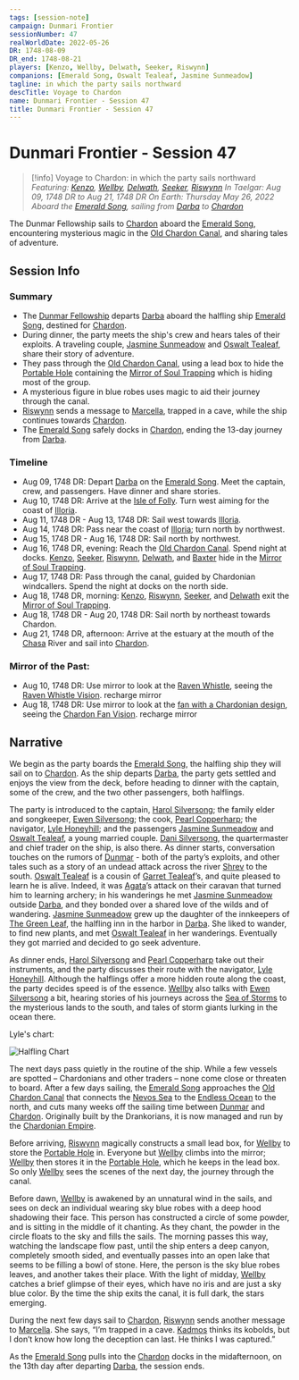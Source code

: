 ```yaml
---
tags: [session-note]
campaign: Dunmari Frontier
sessionNumber: 47
realWorldDate: 2022-05-26
DR: 1748-08-09
DR_end: 1748-08-21
players: [Kenzo, Wellby, Delwath, Seeker, Riswynn]
companions: [Emerald Song, Oswalt Tealeaf, Jasmine Sunmeadow]
tagline: in which the party sails northward
descTitle: Voyage to Chardon
name: Dunmari Frontier - Session 47
title: Dunmari Frontier - Session 47
---
```

# Dunmari Frontier - Session 47

>[!info] Voyage to Chardon: in which the party sails northward
> *Featuring: [Kenzo](<../../../people/pcs/dunmar-fellowship/kenzo.md>), [Wellby](<../../../people/pcs/dunmar-fellowship/wellby.md>), [Delwath](<../../../people/pcs/dunmar-fellowship/delwath.md>), [Seeker](<../../../people/pcs/dunmar-fellowship/seeker.md>), [Riswynn](<../../../people/pcs/dunmar-fellowship/riswynn.md>)*
> *In Taelgar: Aug 09, 1748 DR to Aug 21, 1748 DR*
> *On Earth: Thursday May 26, 2022*
> *Aboard the [Emerald Song](<../../../things/ships/emerald-song.md>), sailing from [Darba](<../../../gazetteer/greater-dunmar/realms/dunmar/coastal-dunmar/darba/darba.md>) to [Chardon](<../../../gazetteer/west-coast/chardonian-empire/chardon/chardon.md>)*

The Dunmar Fellowship sails to [Chardon](<../../../gazetteer/west-coast/chardonian-empire/chardon/chardon.md>) aboard the [Emerald Song](<../../../things/ships/emerald-song.md>), encountering mysterious magic in the [Old Chardon Canal](<../../../gazetteer/west-coast/chardonian-empire/apporia/old-chardon-canal.md>), and sharing tales of adventure.
## Session Info
### Summary
- The [Dunmar Fellowship](<../../../people/pcs/dunmar-fellowship/dunmar-fellowship.md>) departs [Darba](<../../../gazetteer/greater-dunmar/realms/dunmar/coastal-dunmar/darba/darba.md>) aboard the halfling ship [Emerald Song](<../../../things/ships/emerald-song.md>), destined for [Chardon](<../../../gazetteer/west-coast/chardonian-empire/chardon/chardon.md>).
- During dinner, the party meets the ship's crew and hears tales of their exploits. A traveling couple, [Jasmine Sunmeadow](<../../../people/halflings/jasmine-sunmeadow.md>) and [Oswalt Tealeaf](<../../../people/halflings/oswalt-tealeaf.md>), share their story of adventure.
- They pass through the [Old Chardon Canal](<../../../gazetteer/west-coast/chardonian-empire/apporia/old-chardon-canal.md>), using a lead box to hide the [Portable Hole](<../treasure/notable-items/portable-hole.md>) containing the [Mirror of Soul Trapping](<../treasure/notable-items/mirror-of-soul-trapping.md>) which is hiding most of the group.
- A mysterious figure in blue robes uses magic to aid their journey through the canal.
- [Riswynn](<../../../people/pcs/dunmar-fellowship/riswynn.md>) sends a message to [Marcella](<../../../people/chardonians/marcella.md>), trapped in a cave, while the ship continues towards [Chardon](<../../../gazetteer/west-coast/chardonian-empire/chardon/chardon.md>).
- The [Emerald Song](<../../../things/ships/emerald-song.md>) safely docks in [Chardon](<../../../gazetteer/west-coast/chardonian-empire/chardon/chardon.md>), ending the 13-day journey from [Darba](<../../../gazetteer/greater-dunmar/realms/dunmar/coastal-dunmar/darba/darba.md>).

### Timeline
- Aug 09, 1748 DR: Depart [Darba](<../../../gazetteer/greater-dunmar/realms/dunmar/coastal-dunmar/darba/darba.md>) on the [Emerald Song](<../../../things/ships/emerald-song.md>). Meet the captain, crew, and passengers. Have dinner and share stories. 
- Aug 10, 1748 DR: Arrive at the [Isle of Folly](<../../../gazetteer/west-coast/isle-of-folly.md>). Turn west aiming for the coast of [Illoria](<../../../gazetteer/west-coast/illoria.md>). 
- Aug 11, 1748 DR - Aug 13, 1748 DR: Sail west towards [Illoria](<../../../gazetteer/west-coast/illoria.md>).
- Aug 14, 1748 DR: Pass near the coast of [Illoria](<../../../gazetteer/west-coast/illoria.md>); turn north by northwest.
- Aug 15, 1748 DR - Aug 16, 1748 DR: Sail north by northwest.
- Aug 16, 1748 DR, evening: Reach the [Old Chardon Canal](<../../../gazetteer/west-coast/chardonian-empire/apporia/old-chardon-canal.md>). Spend night at docks. [Kenzo](<../../../people/pcs/dunmar-fellowship/kenzo.md>), [Seeker](<../../../people/pcs/dunmar-fellowship/seeker.md>), [Riswynn](<../../../people/pcs/dunmar-fellowship/riswynn.md>), [Delwath](<../../../people/pcs/dunmar-fellowship/delwath.md>), and [Baxter](<../../../people/pcs/dunmar-fellowship/companions/baxter.md>) hide in the [Mirror of Soul Trapping](<../treasure/notable-items/mirror-of-soul-trapping.md>). 
- Aug 17, 1748 DR: Pass through the canal, guided by Chardonian windcallers. Spend the night at docks on the north side.
- Aug 18, 1748 DR, morning: [Kenzo](<../../../people/pcs/dunmar-fellowship/kenzo.md>), [Riswynn](<../../../people/pcs/dunmar-fellowship/riswynn.md>), [Seeker](<../../../people/pcs/dunmar-fellowship/seeker.md>), and [Delwath](<../../../people/pcs/dunmar-fellowship/delwath.md>) exit the [Mirror of Soul Trapping](<../treasure/notable-items/mirror-of-soul-trapping.md>). 
- Aug 18, 1748 DR - Aug 20, 1748 DR: Sail north by northeast towards Chardon.
- Aug 21, 1748 DR, afternoon: Arrive at the estuary at the mouth of the [Chasa](<../../../gazetteer/chasa-nahadi-watershed/rivers/chasa.md>) River and sail into [Chardon](<../../../gazetteer/west-coast/chardonian-empire/chardon/chardon.md>). 

### Mirror of the Past:
- Aug 10, 1748 DR: Use mirror to look at the [Raven Whistle](<../treasure/notable-items/raven-whistle.md>), seeing the [Raven Whistle Vision](<../mirror-visions/raven-whistle-vision.md>). recharge mirror
- Aug 18, 1748 DR: Use mirror to look at the [fan with a Chardonian design](<../treasure/notable-items/chardon-fan.md>), seeing the [Chardon Fan Vision](<../mirror-visions/chardon-fan-vision.md>). recharge mirror



## Narrative
We begin as the party boards the [Emerald Song](<../../../things/ships/emerald-song.md>), the halfling ship they will sail on to [Chardon](<../../../gazetteer/west-coast/chardonian-empire/chardon/chardon.md>). As the ship departs [Darba](<../../../gazetteer/greater-dunmar/realms/dunmar/coastal-dunmar/darba/darba.md>), the party gets settled and enjoys the view from the deck, before heading to dinner with the captain, some of the crew, and the two other passengers, both halflings.

The party is introduced to the captain, [Harol Silversong](<../../../people/halflings/harol-silversong.md>); the family elder and songkeeper, [Ewen Silversong](<../../../people/halflings/ewen-silversong.md>); the cook, [Pearl Copperharp](<../../../people/halflings/pearl-copperharp.md>); the navigator, [Lyle Honeyhill](<../../../people/halflings/lyle-honeyhill.md>); and the passengers [Jasmine Sunmeadow](<../../../people/halflings/jasmine-sunmeadow.md>) and [Oswalt Tealeaf](<../../../people/halflings/oswalt-tealeaf.md>), a young married couple. [Dani Silversong](<../../../people/halflings/dani-silversong.md>), the quartermaster and chief trader on the ship, is also there. As dinner starts, conversation touches on the rumors of [Dunmar](<../../../gazetteer/greater-dunmar/realms/dunmar/dunmar.md>) - both of the party’s exploits, and other tales such as a story of an undead attack across the river [Shrev](<../../../gazetteer/greater-dunmar/rivers/shrev.md>) to the south. [Oswalt Tealeaf](<../../../people/halflings/oswalt-tealeaf.md>) is a cousin of [Garret Tealeaf](<../../../people/halflings/garret-tealeaf.md>)’s, and quite pleased to learn he is alive. Indeed, it was [Agata](<../../../people/fey/agata.md>)’s attack on their caravan that turned him to learning archery; in his wanderings he met [Jasmine Sunmeadow](<../../../people/halflings/jasmine-sunmeadow.md>) outside [Darba](<../../../gazetteer/greater-dunmar/realms/dunmar/coastal-dunmar/darba/darba.md>), and they bonded over a shared love of the wilds and of wandering. [Jasmine Sunmeadow](<../../../people/halflings/jasmine-sunmeadow.md>) grew up the daughter of the innkeepers of [The Green Leaf](<../../../gazetteer/greater-dunmar/realms/dunmar/coastal-dunmar/darba/the-green-leaf.md>), the halfling inn in the harbor in [Darba](<../../../gazetteer/greater-dunmar/realms/dunmar/coastal-dunmar/darba/darba.md>). She liked to wander, to find new plants, and met [Oswalt Tealeaf](<../../../people/halflings/oswalt-tealeaf.md>) in her wanderings. Eventually they got married and decided to go seek adventure.

As dinner ends, [Harol Silversong](<../../../people/halflings/harol-silversong.md>) and [Pearl Copperharp](<../../../people/halflings/pearl-copperharp.md>) take out their instruments, and the party discusses their route with the navigator, [Lyle Honeyhill](<../../../people/halflings/lyle-honeyhill.md>). Although the halflings offer a more hidden route along the coast, the party decides speed is of the essence. [Wellby](<../../../people/pcs/dunmar-fellowship/wellby.md>) also talks with [Ewen Silversong](<../../../people/halflings/ewen-silversong.md>) a bit, hearing stories of his journeys across the [Sea of Storms](<../../../gazetteer/greater-dunmar/sea-of-storms.md>) to the mysterious lands to the south, and tales of storm giants lurking in the ocean there. 

Lyle's chart:

![Halfling Chart](../../../assets/halfling-chart.png)

The next days pass quietly in the routine of the ship. While a few vessels are spotted – Chardonians and other traders – none come close or threaten to board. After a few days sailing, the [Emerald Song](<../../../things/ships/emerald-song.md>) approaches the [Old Chardon Canal](<../../../gazetteer/west-coast/chardonian-empire/apporia/old-chardon-canal.md>) that connects the [Nevos Sea](<../../../gazetteer/west-coast/nevos-sea.md>) to the [Endless Ocean](<../../../gazetteer/endless-ocean/endless-ocean.md>) to the north, and cuts many weeks off the sailing time between [Dunmar](<../../../gazetteer/greater-dunmar/realms/dunmar/dunmar.md>) and [Chardon](<../../../gazetteer/west-coast/chardonian-empire/chardon/chardon.md>). Originally built by the Drankorians, it is now managed and run by the [Chardonian Empire](<../../../gazetteer/west-coast/chardonian-empire/chardonian-empire.md>). 

Before arriving, [Riswynn](<../../../people/pcs/dunmar-fellowship/riswynn.md>) magically constructs a small lead box, for [Wellby](<../../../people/pcs/dunmar-fellowship/wellby.md>) to store the [Portable Hole](<../treasure/notable-items/portable-hole.md>) in. Everyone but [Wellby](<../../../people/pcs/dunmar-fellowship/wellby.md>) climbs into the mirror; [Wellby](<../../../people/pcs/dunmar-fellowship/wellby.md>) then stores it in the [Portable Hole](<../treasure/notable-items/portable-hole.md>), which he keeps in the lead box. So only [Wellby](<../../../people/pcs/dunmar-fellowship/wellby.md>) sees the scenes of the next day, the journey through the canal.

Before dawn, [Wellby](<../../../people/pcs/dunmar-fellowship/wellby.md>) is awakened by an unnatural wind in the sails, and sees on deck an individual wearing sky blue robes with a deep hood shadowing their face. This person has constructed a circle of some powder, and is sitting in the middle of it chanting. As they chant, the powder in the circle floats to the sky and fills the sails. The morning passes this way, watching the landscape flow past, until the ship enters a deep canyon, completely smooth sided, and eventually passes into an open lake that seems to be filling a bowl of stone. Here, the person is the sky blue robes leaves, and another takes their place. With the light of midday, [Wellby](<../../../people/pcs/dunmar-fellowship/wellby.md>) catches a brief glimpse of their eyes, which have no iris and are just a sky blue color. By the time the ship exits the canal, it is full dark, the stars emerging. 

During the next few days sail to [Chardon](<../../../gazetteer/west-coast/chardonian-empire/chardon/chardon.md>), [Riswynn](<../../../people/pcs/dunmar-fellowship/riswynn.md>) sends another message to [Marcella](<../../../people/chardonians/marcella.md>). She says, “I’m trapped in a cave. [Kadmos](<../../../people/chardonians/kadmos.md>) thinks its kobolds, but I don’t know how long the deception can last. He thinks I was captured.” 

As the [Emerald Song](<../../../things/ships/emerald-song.md>) pulls into the [Chardon](<../../../gazetteer/west-coast/chardonian-empire/chardon/chardon.md>) docks in the midafternoon, on the 13th day after departing [Darba](<../../../gazetteer/greater-dunmar/realms/dunmar/coastal-dunmar/darba/darba.md>), the session ends. 
